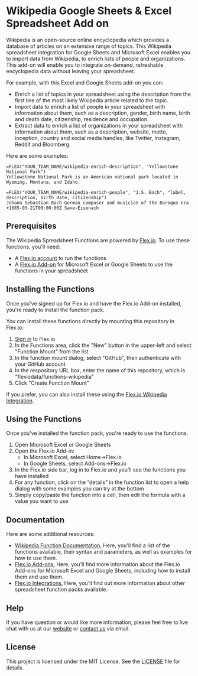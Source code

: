 # Wikipedia Google Sheets & Excel Spreadsheet Add on

Wikipedia is an open-source online encyclopedia which provides a database of articles on an extensive range of topics. This Wikipedia spreadsheet integration for Google Sheets and Microsoft Excel enables you to import data from Wikipedia, to enrich lists of people and organizations. This add-on will enable you to integrate on-demand, refreshable encyclopedia data without leaving your spreadsheet.

For example, with this Excel and Google Sheets add-on you can:

* Enrich a list of topics in your spreadsheet using the description from the first line of the most likely Wikipedia article related to the topic.
* Import data to enrich a list of people in your spreadsheet with information about them, such as a description, gender, birth name, birth and death date, citizenship, residence and occupation.
* Extract data to enrich a list of organizations in your spreadsheet with information about them, such as a description, website, motto, inception, country and social media handles, like Twitter, Instagram, Reddit and Bloomberg.

Here are some examples:

```
=FLEX("YOUR_TEAM_NAME/wikipedia-enrich-description", "Yellowstone National Park")
Yellowstone National Park is an American national park located in Wyoming, Montana, and Idaho.
```

```
=FLEX("YOUR_TEAM_NAME/wikipedia-enrich-people", "J.S. Bach", "label, description, birth_date, citizenship")
Johann Sebastian Bach German composer and musician of the Baroque era +1685-03-21T00:00:00Z Saxe-Eisenach
```

## Prerequisites

The Wikipedia Spreadsheet Functions are powered by [Flex.io](https://www.flex.io). To use these functions, you'll need:

* A [Flex.io account](https://www.flex.io/app/signup) to run the functions
* A [Flex.io Add-on](https://www.flex.io/add-ons) for Microsoft Excel or Google Sheets to use the functions in your spreadsheet

## Installing the Functions

Once you've signed up for Flex.io and have the Flex.io Add-on installed, you're ready to install the function pack.

You can install these functions directly by mounting this repository in Flex.io:

1. [Sign in](https://www.flex.io/app/signin) to Flex.io
2. In the Functions area, click the "New" button in the upper-left and select "Function Mount" from the list
3. In the function mount dialog, select "GitHub", then authenticate with your GitHub account
4. In the respository URL box, enter the name of this repository, which is "flexiodata/functions-wikipedia"
5. Click "Create Function Mount"

If you prefer, you can also install these using the [Flex.io Wikipedia Integration](https://www.flex.io/integrations/wikipedia).

## Using the Functions

Once you've installed the function pack, you're ready to use the functions.

1. Open Microsoft Excel or Google Sheets
2. Open the Flex.io Add-in:
   - In Microsoft Excel, select Home->Flex.io
   - In Google Sheets, select Add-ons->Flex.io
3. In the Flex.io side bar, log in to Flex.io and you’ll see the functions you have installed
4. For any function, click on the “details” in the function list to open a help dialog with some examples you can try at the bottom
5. Simply copy/paste the function into a cell, then edit the formula with a value you want to use

## Documentation

Here are some additional resources:

* [Wikipedia Function Documentation.](https://www.flex.io/integrations/wikipedia#functions-and-syntax) Here, you'll find a list of the functions available, their syntax and parameters, as well as examples for how to use them.
* [Flex.io Add-ons.](https://www.flex.io/add-ons) Here, you'll find more information about the Flex.io Add-ons for Microsoft Excel and Google Sheets, including how to install them and use them.
* [Flex.io Integrations.](https://www.flex.io/integrations) Here, you'll find out more information about other spreadsheet function packs available.

## Help

If you have question or would like more information, please feel free to live chat with us at our [website](https://www.flex.io) or [contact us](https://www.flex.io/about#contact-us) via email.

## License

This project is licensed under the MIT License. See the [LICENSE](LICENSE) file for details.

